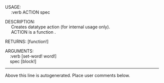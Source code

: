 USAGE:  
&nbsp;&nbsp;&nbsp;&nbsp;&nbsp;:verb&nbsp;ACTION&nbsp;spec  
  
DESCRIPTION:  
&nbsp;&nbsp;&nbsp;&nbsp;&nbsp;Creates&nbsp;datatype&nbsp;action&nbsp;(for&nbsp;internal&nbsp;usage&nbsp;only).  
&nbsp;&nbsp;&nbsp;&nbsp;&nbsp;ACTION&nbsp;is&nbsp;a&nbsp;function&nbsp;.  
  
RETURNS:&nbsp;[function!]  
  
ARGUMENTS:  
&nbsp;&nbsp;&nbsp;&nbsp;:verb&nbsp;[set-word!&nbsp;word!]  
&nbsp;&nbsp;&nbsp;&nbsp;spec&nbsp;[block!]  
___
Above this line is autogenerated. Place user comments below.